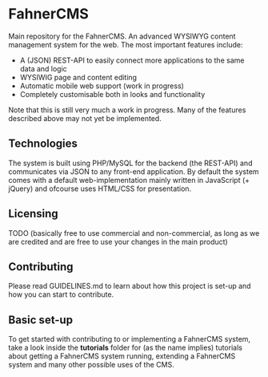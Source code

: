 # FahnerCMS

Main repository for the FahnerCMS. An advanced WYSIWYG content management system for the web. The most important features include:

* A (JSON) REST-API to easily connect more applications to the same data and logic
* WYSIWIG page and content editing
* Automatic mobile web support (work in progress)
* Completely customisable both in looks and functionality

Note that this is still very much a work in progress. Many of the features described above may not yet be implemented.

## Technologies

The system is built using PHP/MySQL for the backend (the REST-API) and communicates via JSON to any front-end application.
By default the system comes with a default web-implementation mainly written in JavaScript (+ jQuery) and ofcourse uses HTML/CSS for presentation.

## Licensing

TODO (basically free to use commercial and non-commercial, as long as we are credited and are free to use your changes in the main product)

## Contributing

Please read GUIDELINES.md to learn about how this project is set-up and how you can start to contribute.

## Basic set-up

To get started with contributing to or implementing a FahnerCMS system, take a look inside the __tutorials__ folder for
(as the name implies) tutorials about getting a FahnerCMS system running, extending a FahnerCMS system and many other 
possible uses of the CMS.

